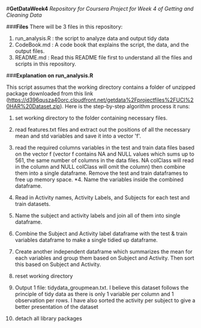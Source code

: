 #**GetDataWeek4**
*Repository for Coursera Project for Week 4 of Getting and Cleaning Data*

###**Files**
There will be 3 files in this repository:

1. run_analysis.R : the script to analyze data and output tidy data
2. CodeBook.md : A code book that explains the script, the data, and the output files.
3. README.md : Read this README file first to understand all the files and scripts in this repository.

###**Explanation on run_analysis.R**

This script assumes that the working directory contains a folder of unzipped package downloaded from this link (https://d396qusza40orc.cloudfront.net/getdata%2Fprojectfiles%2FUCI%20HAR%20Dataset.zip). Here is the step-by-step algorithm process it runs:

1. set working directory to the folder containing necessary files.
2. read features.txt files and extract out the positions of all the necessary mean and std variables and save it into a vector 'f'.
3. read the required columns variables in the test and train data files based on the vector f (vector f contains NA and NULL values which sums up to 561, the same number of columns in the data files. NA colClass will read in the column and NULL colClass will omit the column) then combine them into a single dataframe. Remove the test and train dataframes to free up memory space.
*4. Name the variables inside the combined dataframe.
5. Read in Activity names, Activity Labels, and Subjects for each test and train datasets.
6. Name the subject and activity labels and join all of them into single dataframe.
7. Combine the Subject and Activity label dataframe with the test & train variables dataframe to make a single tidied up dataframe.
8. Create another independent dataframe which summarizes the mean for each variables and group them based on Subject and Activity. Then sort this based on Subject and Activity.
9. reset working directory
10. Output 1 file: tidydata_groupmean.txt. I believe this dataset follows the principle of tidy data as there is only 1 variable per column and 1 observation per rows. I have also sorted the activity per subject to give a better presentation of the dataset

11. detach all library packages



